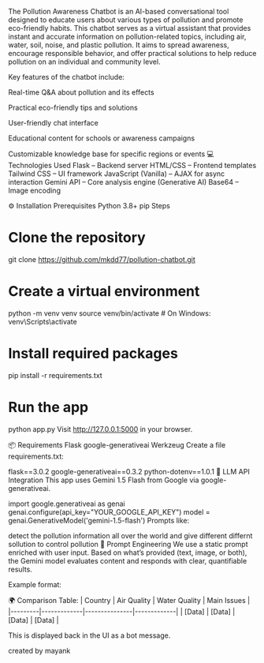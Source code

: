 The Pollution Awareness Chatbot is an AI-based conversational tool designed to educate users about various types of pollution and promote eco-friendly habits. This chatbot serves as a virtual assistant that provides instant and accurate information on pollution-related topics, including air, water, soil, noise, and plastic pollution. It aims to spread awareness, encourage responsible behavior, and offer practical solutions to help reduce pollution on an individual and community level.

Key features of the chatbot include:

Real-time Q&A about pollution and its effects

Practical eco-friendly tips and solutions

User-friendly chat interface

Educational content for schools or awareness campaigns

Customizable knowledge base for specific regions or events
💻 Technologies Used
Flask – Backend server
HTML/CSS – Frontend templates
Tailwind CSS – UI framework
JavaScript (Vanilla) – AJAX for async interaction
Gemini API – Core analysis engine (Generative AI)
Base64 – Image encoding

⚙️ Installation
Prerequisites
Python 3.8+
pip
Steps
# Clone the repository
git clone https://github.com/mkdd77/pollution-chatbot.git

# Create a virtual environment
python -m venv venv
source venv/bin/activate  # On Windows: venv\Scripts\activate

# Install required packages
pip install -r requirements.txt

# Run the app
python app.py
Visit http://127.0.0.1:5000 in your browser.

📦 Requirements
Flask
google-generativeai
Werkzeug
Create a file requirements.txt:

flask==3.0.2
google-generativeai==0.3.2
python-dotenv==1.0.1 
🤖 LLM API Integration
This app uses Gemini 1.5 Flash from Google via google-generativeai.

import google.generativeai as genai
genai.configure(api_key="YOUR_GOOGLE_API_KEY")
model = genai.GenerativeModel('gemini-1.5-flash')
Prompts like:

detect the pollution information all over the world and give different differnt sollution to control pollution 
📜 Prompt Engineering
We use a static prompt enriched with user input. Based on what’s provided (text, image, or both), the Gemini model evaluates content and responds with clear, quantifiable results.

Example format:

🌍 Comparison Table:
        | Country | Air Quality | Water Quality | Main Issues |
        |---------|-------------|---------------|-------------|
        | [Data]  | [Data]      | [Data]        | [Data]      |
        
This is displayed back in the UI as a bot message.



created by mayank

